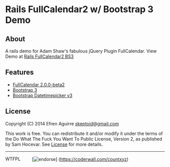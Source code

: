 # Rails FullCalendar2 w/ Bootstrap 3 Demo

## About

A rails demo for Adam Shaw's fabulous jQuery Plugin FullCalendar. View Demo at
[Rails FullCalendar2 BS3](http://rails-fullcal2-bs3.herokuapp.com/)

## Features

* [FullCalendar 2.0.0-beta2](http://arshaw.com/fullcalendar)
* [Bootstrap 3](http://getbootstrap.com)
* [Bootstrap Datetimepicker v3](http://eonasdan.github.io/bootstrap-datetimepicker)

## License

Copyright (C) 2014 Efren Aguirre <skeptoid@gmail.com>

This work is free. You can redistribute it and/or modify it under the
terms of the Do What The Fuck You Want To Public License, Version 2,
as published by Sam Hocevar. See 
[License](https://github.com/countxyz/harmonize/blob/master/LICENSE.txt)
for more details.

<hr>

<a href="http://www.wtfpl.net/"><img
       src="http://www.wtfpl.net/wp-content/uploads/2012/12/wtfpl-badge-4.png"
       width="80" height="15" alt="WTFPL" /></a>
[![endorse](https://api.coderwall.com/countxyz/endorsecount.png)]
(https://coderwall.com/countxyz)
